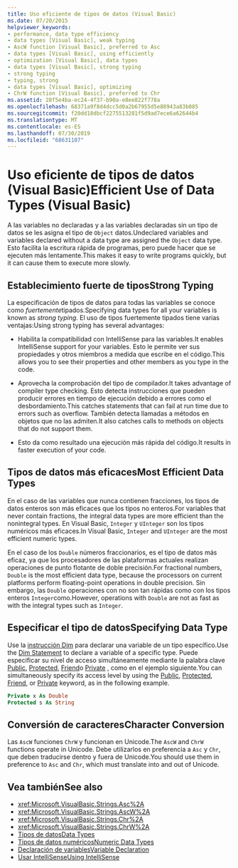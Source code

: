 ```yaml
---
title: Uso eficiente de tipos de datos (Visual Basic)
ms.date: 07/20/2015
helpviewer_keywords:
- performance, data type efficiency
- data types [Visual Basic], weak typing
- AscW function [Visual Basic], preferred to Asc
- data types [Visual Basic], using efficiently
- optimization [Visual Basic], data types
- data types [Visual Basic], strong typing
- strong typing
- typing, strong
- data types [Visual Basic], optimizing
- ChrW function [Visual Basic], preferred to Chr
ms.assetid: 28f5e4ba-ec24-4f37-b90a-e8ee822f778a
ms.openlocfilehash: 68371a9f8d4dcc5d0a2b67955d5e88943a83b085
ms.sourcegitcommit: f20dd18dbcf2275513281f5d9ad7ece6a62644b4
ms.translationtype: MT
ms.contentlocale: es-ES
ms.lasthandoff: 07/30/2019
ms.locfileid: "68631107"
---
```

# <a name="efficient-use-of-data-types-visual-basic"></a><span data-ttu-id="8d13f-102">Uso eficiente de tipos de datos (Visual Basic)</span><span class="sxs-lookup"><span data-stu-id="8d13f-102">Efficient Use of Data Types (Visual Basic)</span></span>
<span data-ttu-id="8d13f-103">A las variables no declaradas y a las variables declaradas sin un tipo de datos se les asigna el tipo de `Object` datos.</span><span class="sxs-lookup"><span data-stu-id="8d13f-103">Undeclared variables and variables declared without a data type are assigned the `Object` data type.</span></span> <span data-ttu-id="8d13f-104">Esto facilita la escritura rápida de programas, pero puede hacer que se ejecuten más lentamente.</span><span class="sxs-lookup"><span data-stu-id="8d13f-104">This makes it easy to write programs quickly, but it can cause them to execute more slowly.</span></span>

## <a name="strong-typing"></a><span data-ttu-id="8d13f-105">Establecimiento fuerte de tipos</span><span class="sxs-lookup"><span data-stu-id="8d13f-105">Strong Typing</span></span>
 <span data-ttu-id="8d13f-106">La especificación de tipos de datos para todas las variables se conoce como *fuertemente*tipados.</span><span class="sxs-lookup"><span data-stu-id="8d13f-106">Specifying data types for all your variables is known as *strong typing*.</span></span> <span data-ttu-id="8d13f-107">El uso de tipos fuertemente tipados tiene varias ventajas:</span><span class="sxs-lookup"><span data-stu-id="8d13f-107">Using strong typing has several advantages:</span></span>

- <span data-ttu-id="8d13f-108">Habilita la compatibilidad con IntelliSense para las variables.</span><span class="sxs-lookup"><span data-stu-id="8d13f-108">It enables IntelliSense support for your variables.</span></span> <span data-ttu-id="8d13f-109">Esto le permite ver sus propiedades y otros miembros a medida que escribe en el código.</span><span class="sxs-lookup"><span data-stu-id="8d13f-109">This allows you to see their properties and other members as you type in the code.</span></span>

- <span data-ttu-id="8d13f-110">Aprovecha la comprobación del tipo de compilador.</span><span class="sxs-lookup"><span data-stu-id="8d13f-110">It takes advantage of compiler type checking.</span></span> <span data-ttu-id="8d13f-111">Esto detecta instrucciones que pueden producir errores en tiempo de ejecución debido a errores como el desbordamiento.</span><span class="sxs-lookup"><span data-stu-id="8d13f-111">This catches statements that can fail at run time due to errors such as overflow.</span></span> <span data-ttu-id="8d13f-112">También detecta llamadas a métodos en objetos que no las admiten.</span><span class="sxs-lookup"><span data-stu-id="8d13f-112">It also catches calls to methods on objects that do not support them.</span></span>

- <span data-ttu-id="8d13f-113">Esto da como resultado una ejecución más rápida del código.</span><span class="sxs-lookup"><span data-stu-id="8d13f-113">It results in faster execution of your code.</span></span>

## <a name="most-efficient-data-types"></a><span data-ttu-id="8d13f-114">Tipos de datos más eficaces</span><span class="sxs-lookup"><span data-stu-id="8d13f-114">Most Efficient Data Types</span></span>
 <span data-ttu-id="8d13f-115">En el caso de las variables que nunca contienen fracciones, los tipos de datos enteros son más eficaces que los tipos no enteros.</span><span class="sxs-lookup"><span data-stu-id="8d13f-115">For variables that never contain fractions, the integral data types are more efficient than the nonintegral types.</span></span> <span data-ttu-id="8d13f-116">En Visual Basic, `Integer` y `UInteger` son los tipos numéricos más eficaces.</span><span class="sxs-lookup"><span data-stu-id="8d13f-116">In Visual Basic, `Integer` and `UInteger` are the most efficient numeric types.</span></span>

 <span data-ttu-id="8d13f-117">En el caso de los `Double` números fraccionarios, es el tipo de datos más eficaz, ya que los procesadores de las plataformas actuales realizan operaciones de punto flotante de doble precisión.</span><span class="sxs-lookup"><span data-stu-id="8d13f-117">For fractional numbers, `Double` is the most efficient data type, because the processors on current platforms perform floating-point operations in double precision.</span></span> <span data-ttu-id="8d13f-118">Sin embargo, las `Double` operaciones con no son tan rápidas como con los tipos enteros `Integer`como.</span><span class="sxs-lookup"><span data-stu-id="8d13f-118">However, operations with `Double` are not as fast as with the integral types such as `Integer`.</span></span>

## <a name="specifying-data-type"></a><span data-ttu-id="8d13f-119">Especificar el tipo de datos</span><span class="sxs-lookup"><span data-stu-id="8d13f-119">Specifying Data Type</span></span>
 <span data-ttu-id="8d13f-120">Use la [instrucción Dim](../../../../visual-basic/language-reference/statements/dim-statement.md) para declarar una variable de un tipo específico.</span><span class="sxs-lookup"><span data-stu-id="8d13f-120">Use the [Dim Statement](../../../../visual-basic/language-reference/statements/dim-statement.md) to declare a variable of a specific type.</span></span> <span data-ttu-id="8d13f-121">Puede especificar su nivel de acceso simultáneamente mediante la palabra clave [Public](../../../../visual-basic/language-reference/modifiers/public.md), [Protected](../../../../visual-basic/language-reference/modifiers/protected.md), [Friend](../../../../visual-basic/language-reference/modifiers/friend.md)o [Private](../../../../visual-basic/language-reference/modifiers/private.md) , como en el ejemplo siguiente.</span><span class="sxs-lookup"><span data-stu-id="8d13f-121">You can simultaneously specify its access level by using the [Public](../../../../visual-basic/language-reference/modifiers/public.md), [Protected](../../../../visual-basic/language-reference/modifiers/protected.md), [Friend](../../../../visual-basic/language-reference/modifiers/friend.md), or [Private](../../../../visual-basic/language-reference/modifiers/private.md) keyword, as in the following example.</span></span>

```vb
Private x As Double
Protected s As String
```

## <a name="character-conversion"></a><span data-ttu-id="8d13f-122">Conversión de caracteres</span><span class="sxs-lookup"><span data-stu-id="8d13f-122">Character Conversion</span></span>
 <span data-ttu-id="8d13f-123">Las `AscW` funciones `ChrW` y funcionan en Unicode.</span><span class="sxs-lookup"><span data-stu-id="8d13f-123">The `AscW` and `ChrW` functions operate in Unicode.</span></span> <span data-ttu-id="8d13f-124">Debe utilizarlos en preferencia a `Asc` y `Chr`, que deben traducirse dentro y fuera de Unicode.</span><span class="sxs-lookup"><span data-stu-id="8d13f-124">You should use them in preference to `Asc` and `Chr`, which must translate into and out of Unicode.</span></span>

## <a name="see-also"></a><span data-ttu-id="8d13f-125">Vea también</span><span class="sxs-lookup"><span data-stu-id="8d13f-125">See also</span></span>

- <xref:Microsoft.VisualBasic.Strings.Asc%2A>
- <xref:Microsoft.VisualBasic.Strings.AscW%2A>
- <xref:Microsoft.VisualBasic.Strings.Chr%2A>
- <xref:Microsoft.VisualBasic.Strings.ChrW%2A>
- [<span data-ttu-id="8d13f-126">Tipos de datos</span><span class="sxs-lookup"><span data-stu-id="8d13f-126">Data Types</span></span>](../../../../visual-basic/programming-guide/language-features/data-types/index.md)
- [<span data-ttu-id="8d13f-127">Tipos de datos numéricos</span><span class="sxs-lookup"><span data-stu-id="8d13f-127">Numeric Data Types</span></span>](../../../../visual-basic/programming-guide/language-features/data-types/numeric-data-types.md)
- [<span data-ttu-id="8d13f-128">Declaración de variables</span><span class="sxs-lookup"><span data-stu-id="8d13f-128">Variable Declaration</span></span>](../../../../visual-basic/programming-guide/language-features/variables/variable-declaration.md)
- [<span data-ttu-id="8d13f-129">Usar IntelliSense</span><span class="sxs-lookup"><span data-stu-id="8d13f-129">Using IntelliSense</span></span>](/visualstudio/ide/using-intellisense)
